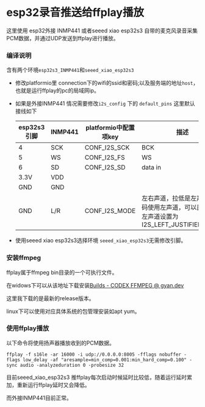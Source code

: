 # esp32录音推送给ffplay播放

这里使用 esp32外接 INMP441 或者seeed xiao esp32s3 自带的麦克风录音采集PCM数据，并通过UDP发送到ffplay进行播放。



### 编译说明

含有两个环境`esp32s3_INMP441`和`seeed_xiao_esp32s3`



* 修改platformio里 connection下的wifi的ssid和密码;以及服务端的地址`host`，也就是运行ffplay的pc的局域网ip。

* 如果是外接INMP441 情况需要修改`i2s_config` 下的 `default_pins` 这里默认接线如下

  | esp32s3引脚 | INMP441 | platformio中配置项key | 描述                                                         |
  | ----------- | ------- | --------------------- | ------------------------------------------------------------ |
  | 4           | SCK     | CONF_I2S_SCK          | BCK                                                          |
  | 5           | WS      | CONF_I2S_FS           | WS                                                           |
  | 6           | SD      | CONF_I2S_SD           | data in                                                      |
  | 3.3V        | VDD     |                       |                                                              |
  | GND         | GND     |                       |                                                              |
  | GND         | L/R     | CONF_I2S_MODE         | 左右声道，拉低是左声道，代码使用左声道，可以直接接地<br>左声道设置为I2S_LEFT_JUSTIFIED_MODE |

* 使用seeed xiao esp32s3选择环境 `seeed_xiao_esp32s3`无需修改引脚。

### 安装ffmpeg

ffplay属于ffmpeg bin目录的一个可执行文件。

在widows下可以从该地址下载安装[Builds - CODEX FFMPEG @ gyan.dev](https://www.gyan.dev/ffmpeg/builds/)

这里我下载的是最新的release版本。

linux下可以使用对应具体系统的包管理安装如apt yum。



### 使用ffplay播放

以下命令将使用扬声器播放收到的PCM数据。

```shell
ffplay -f s16le -ar 16000 -i udp://0.0.0.0:8005 -fflags nobuffer -flags low_delay -af "aresample=min_comp=0.001:min_hard_comp=0.100" -sync audio -analyzeduration 0 -probesize 32
```



目前seeed_xiao_esp32s3 推ffplay每次启动时候延时比较低，随着运行延时累加，重新运行ffplay延时又会降低。

而外接INMP441目前正常。

